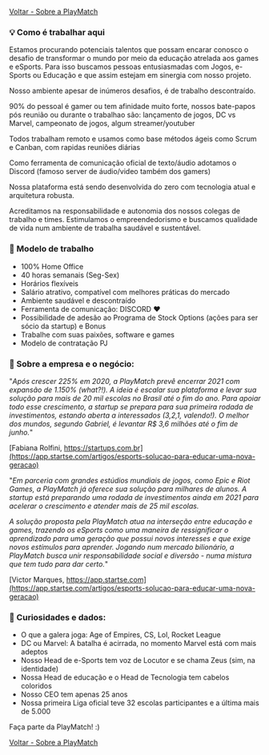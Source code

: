 [Voltar - Sobre a PlayMatch](https://playmatch.github.io/playmatch-talentos.github.io/)

### 💡 Como é trabalhar aqui

Estamos procurando potenciais talentos que possam encarar conosco o desafio de transformar o mundo por meio da educação atrelada aos games e eSports. 
Para isso buscamos pessoas entusiasmadas com Jogos, e-Sports ou Educação e que assim estejam em sinergia com nosso projeto.

Nosso ambiente apesar de inúmeros desafios, é de trabalho descontraído.

90% do pessoal é gamer ou tem afinidade muito forte, nossos bate-papos pós reunião ou durante o trabalhao são: lançamento de jogos, DC vs Marvel, campeonato de jogos, algum streamer/youtuber

Todos trabalham remoto e usamos como base métodos ágeis como Scrum e Canban, com rapidas reuniões diárias

Como ferramenta de comunicação oficial de texto/áudio adotamos o Discord (famoso server de áudio/video também dos gamers)

Nossa plataforma está sendo desenvolvida do zero com tecnologia atual e arquitetura robusta.

Acreditamos na responsabilidade e autonomia dos nossos colegas de trabalho e times.
Estimulamos o empreendedorismo e buscamos qualidade de vida num ambiente de trabalha saudável e sustentável.

 
### 🔎 Modelo de trabalho

- 100% Home Office
- 40 horas semanais (Seg-Sex) 
- Horários flexíveis
- Salário atrativo, compatível com melhores práticas do mercado
- Ambiente saudável e descontraído
- Ferramenta de comunicação: DISCORD ♥
- Possibilidade de adesão ao Programa de Stock Options (ações para ser sócio da startup) e Bonus
- Trabalhe com suas paixões, software e games
- Modelo de contratação PJ
 
 
### 🚀 Sobre a empresa e o negócio:

"_Após crescer 225% em 2020, a PlayMatch prevê encerrar 2021 com expansão de 1.150% (what?!). 
A ideia é escalar sua plataforma e levar sua solução para mais de 20 mil escolas no Brasil até o fim do ano. 
Para apoiar todo esse crescimento, a startup se prepara para sua primeira rodada de investimentos, estando aberta a interessados (3,2,1, valendo!). 
O melhor dos mundos, segundo Gabriel, é levantar R$ 3,6 milhões até o fim de junho._"

[Fabiana Rolfini, https://startups.com.br](https://app.startse.com/artigos/esports-solucao-para-educar-uma-nova-geracao)

"_Em parceria com grandes estúdios mundiais de jogos, como Epic e Riot Games, a PlayMatch já oferece sua solução para milhares de alunos. 
A startup está preparando uma rodada de investimentos ainda em 2021 para acelerar o crescimento e atender mais de 25 mil escolas._

_A solução proposta pela PlayMatch atua na interseção entre educação e games, trazendo os eSports como uma maneira de ressignificar o aprendizado para uma geração que possui novos interesses e que exige novos estímulos para aprender. Jogando num mercado bilionário, a PlayMatch busca unir responsabilidade social e diversão - numa mistura que tem tudo para dar certo._"

[Victor Marques, https://app.startse.com](https://app.startse.com/artigos/esports-solucao-para-educar-uma-nova-geracao)

### 🚀 Curiosidades e dados:

- O que a galera joga: Age of Empires, CS, Lol, Rocket League
- DC ou Marvel: A batalha é acirrada, no momento Marvel está com mais adeptos
- Nosso Head de e-Sports tem voz de Locutor e se chama Zeus (sim, na identidade)
- Nossa Head de educação e o Head de Tecnologia tem cabelos coloridos
- Nosso CEO tem apenas 25 anos
- Nossa primeira Liga oficial teve 32 escolas participantes e a última mais de 5.000 


Faça parte da PlayMatch! :)

[Voltar - Sobre a PlayMatch](https://playmatch.github.io/playmatch-talentos.github.io/)
